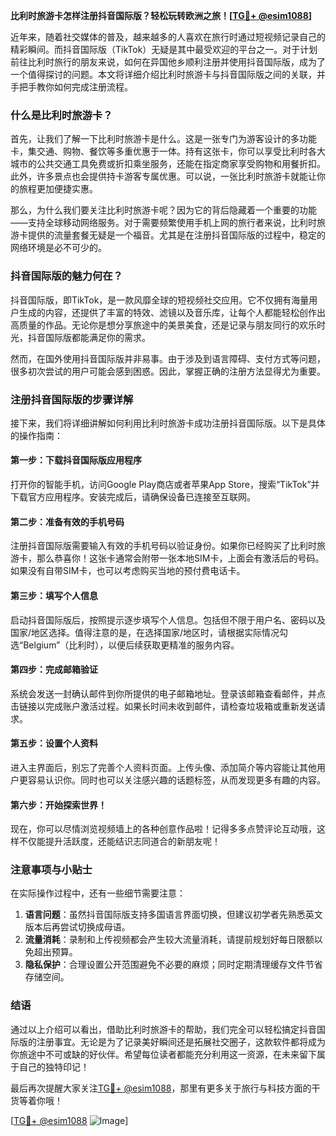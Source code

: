 **比利时旅游卡怎样注册抖音国际版？轻松玩转欧洲之旅！[[TG💪+ @esim1088](https://t.me/s/esim1088)]**

近年来，随着社交媒体的普及，越来越多的人喜欢在旅行时通过短视频记录自己的精彩瞬间。而抖音国际版（TikTok）无疑是其中最受欢迎的平台之一。对于计划前往比利时旅行的朋友来说，如何在异国他乡顺利注册并使用抖音国际版，成为了一个值得探讨的问题。本文将详细介绍比利时旅游卡与抖音国际版之间的关联，并手把手教你如何完成注册流程。

### 什么是比利时旅游卡？

首先，让我们了解一下比利时旅游卡是什么。这是一张专门为游客设计的多功能卡，集交通、购物、餐饮等多重优惠于一体。持有这张卡，你可以享受比利时各大城市的公共交通工具免费或折扣乘坐服务，还能在指定商家享受购物和用餐折扣。此外，许多景点也会提供持卡游客专属优惠。可以说，一张比利时旅游卡就能让你的旅程更加便捷实惠。

那么，为什么我们要关注比利时旅游卡呢？因为它的背后隐藏着一个重要的功能——支持全球移动网络服务。对于需要频繁使用手机上网的旅行者来说，比利时旅游卡提供的流量套餐无疑是一个福音。尤其是在注册抖音国际版的过程中，稳定的网络环境是必不可少的。

### 抖音国际版的魅力何在？

抖音国际版，即TikTok，是一款风靡全球的短视频社交应用。它不仅拥有海量用户生成的内容，还提供了丰富的特效、滤镜以及音乐库，让每个人都能轻松创作出高质量的作品。无论你是想分享旅途中的美景美食，还是记录与朋友同行的欢乐时光，抖音国际版都能满足你的需求。

然而，在国外使用抖音国际版并非易事。由于涉及到语言障碍、支付方式等问题，很多初次尝试的用户可能会感到困惑。因此，掌握正确的注册方法显得尤为重要。

### 注册抖音国际版的步骤详解

接下来，我们将详细讲解如何利用比利时旅游卡成功注册抖音国际版。以下是具体的操作指南：

#### 第一步：下载抖音国际版应用程序

打开你的智能手机，访问Google Play商店或者苹果App Store，搜索“TikTok”并下载官方应用程序。安装完成后，请确保设备已连接至互联网。

#### 第二步：准备有效的手机号码

注册抖音国际版需要输入有效的手机号码以验证身份。如果你已经购买了比利时旅游卡，那么恭喜你！这张卡通常会附带一张本地SIM卡，上面会有激活后的号码。如果没有自带SIM卡，也可以考虑购买当地的预付费电话卡。

#### 第三步：填写个人信息

启动抖音国际版后，按照提示逐步填写个人信息。包括但不限于用户名、密码以及国家/地区选择。值得注意的是，在选择国家/地区时，请根据实际情况勾选“Belgium”（比利时），以便后续获取更精准的服务内容。

#### 第四步：完成邮箱验证

系统会发送一封确认邮件到你所提供的电子邮箱地址。登录该邮箱查看邮件，并点击链接以完成账户激活过程。如果长时间未收到邮件，请检查垃圾箱或重新发送请求。

#### 第五步：设置个人资料

进入主界面后，别忘了完善个人资料页面。上传头像、添加简介等内容能让其他用户更容易认识你。同时也可以关注感兴趣的话题标签，从而发现更多有趣的内容。

#### 第六步：开始探索世界！

现在，你可以尽情浏览视频墙上的各种创意作品啦！记得多多点赞评论互动哦，这样不仅能提升活跃度，还能结识志同道合的新朋友呢！

### 注意事项与小贴士

在实际操作过程中，还有一些细节需要注意：

1. **语言问题**：虽然抖音国际版支持多国语言界面切换，但建议初学者先熟悉英文版本后再尝试切换成母语。
2. **流量消耗**：录制和上传视频都会产生较大流量消耗，请提前规划好每日限额以免超出预算。
3. **隐私保护**：合理设置公开范围避免不必要的麻烦；同时定期清理缓存文件节省存储空间。

### 结语

通过以上介绍可以看出，借助比利时旅游卡的帮助，我们完全可以轻松搞定抖音国际版的注册事宜。无论是为了记录美好瞬间还是拓展社交圈子，这款软件都将成为你旅途中不可或缺的好伙伴。希望每位读者都能充分利用这一资源，在未来留下属于自己的独特印记！

最后再次提醒大家关注[TG💪+ @esim1088](https://t.me/s/esim1088)，那里有更多关于旅行与科技方面的干货等着你哦！

[[TG💪+ @esim1088](https://t.me/s/esim1088) ![Image](https://i.postimg.cc/4NQfJmqS/Snipaste-2025-05-13-00-14-12.png)]